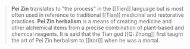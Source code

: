 > **Pei Zin** translates to "the process" in the [[Tien]] language but is most often used in reference to traditional [[Tian]] medicinal and restorative practices. **Pei Zin herbalism**  is a means of creating medicine and other alchemical items from a precise combination of plant-based and chemical reagents. It is said that the Tian god [[Qi Zhong]] first taught the art of Pei Zin herbalism to [[Irori]] when he was a mortal.







